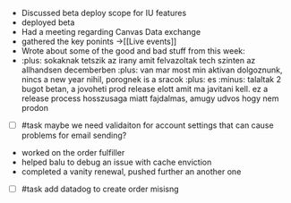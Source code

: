 - Discussed beta deploy scope for IU features
- deployed beta
- Had a meeting regarding Canvas Data exchange
- gathered the key ponints ->[[Live events]]
- Wrote about some of the good and bad stuff from this week:
- :plus: sokaknak tetszik az irany amit felvazoltak tech szinten az allhandsen decemberben
:plus: van mar most min aktivan dolgoznunk, nincs a new year nihil, porognek is a sracok
:plus: es :minus: talaltak 2 bugot betan, a jovoheti prod release elott amit ma javitani kell. ez a release process hosszusaga miatt fajdalmas, amugy udvos hogy nem prodon
- [ ] #task maybe we need validaiton for account settings that can cause problems for email sending?
- worked on the order fulfiller
- helped balu to debug an issue with cache enviction
- completed a vanity renewal, pushed further an another one
- [ ] #task add datadog to create order misisng